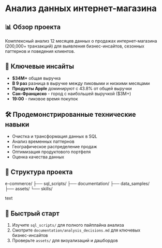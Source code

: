 # Анализ данных интернет-магазина

## 📊 Обзор проекта
Комплексный анализ 12 месяцев данных о продажах интернет-магазина (200,000+ транзакций) для выявления бизнес-инсайтов, сезонных паттернов и поведения клиентов.

## 🎯 Ключевые инсайты
- **$34M+** общая выручка
- **В 9 раз** разница в выручке между пиковыми и низкими месяцами  
- **Продукты Apple** доминируют с 43.8% от общей выручки
- **Сан-Франциско** - город с наибольшей выручкой ($3M+)
- **19:00** - пиковое время покупок

## 🛠️ Продемонстрированные технические навыки
- Очистка и трансформация данных в SQL
- Анализ временных паттернов
- Географическое распределение продаж
- Оптимизация продуктового портфеля
- Оценка качества данных

## 📁 Структура проекта
e-commerce/
├── sql_scripts/
├── documentation/
├── data_samples/
├── assets/
└── skills/

text

## 🚀 Быстрый старт
1. Изучите `sql_scripts/` для полного пайплайна анализа
2. Смотрите `documentation/analysis_decisions.md` для ключевых бизнес-инсайтов
3. Проверьте `assets/` для визуализаций и дашбордов


